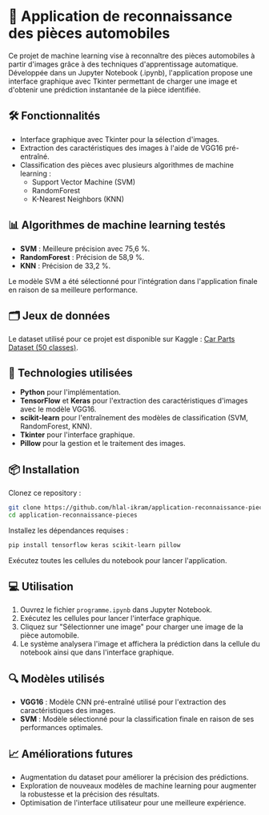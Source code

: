 # 📸 Application de reconnaissance des pièces automobiles

Ce projet de machine learning vise à reconnaître des pièces automobiles à partir d'images grâce à des techniques d'apprentissage automatique. Développée dans un Jupyter Notebook (.ipynb), l'application propose une interface graphique avec Tkinter permettant de charger une image et d'obtenir une prédiction instantanée de la pièce identifiée.

## 🛠 Fonctionnalités
- Interface graphique avec Tkinter pour la sélection d'images.
- Extraction des caractéristiques des images à l'aide de VGG16 pré-entraîné.
- Classification des pièces avec plusieurs algorithmes de machine learning :
  - Support Vector Machine (SVM)
  - RandomForest
  - K-Nearest Neighbors (KNN)

## 📊 Algorithmes de machine learning testés
- **SVM** : Meilleure précision avec 75,6 %.
- **RandomForest** : Précision de 58,9 %.
- **KNN** : Précision de 33,2 %.

Le modèle SVM a été sélectionné pour l'intégration dans l'application finale en raison de sa meilleure performance.

## 🗂 Jeux de données
Le dataset utilisé pour ce projet est disponible sur Kaggle :
[Car Parts Dataset (50 classes)](https://www.kaggle.com/datasets).

## 🚀 Technologies utilisées
- **Python** pour l'implémentation.
- **TensorFlow** et **Keras** pour l'extraction des caractéristiques d'images avec le modèle VGG16.
- **scikit-learn** pour l'entraînement des modèles de classification (SVM, RandomForest, KNN).
- **Tkinter** pour l'interface graphique.
- **Pillow** pour la gestion et le traitement des images.

## 📦 Installation
Clonez ce repository :
```bash
git clone https://github.com/hlal-ikram/application-reconnaissance-pieces.git
cd application-reconnaissance-pieces
```
Installez les dépendances requises :
```bash
pip install tensorflow keras scikit-learn pillow
```
Exécutez toutes les cellules du notebook pour lancer l'application.


## 💻 Utilisation
1. Ouvrez le fichier `programme.ipynb` dans Jupyter Notebook.
2. Exécutez les cellules pour lancer l'interface graphique.
3. Cliquez sur "Sélectionner une image" pour charger une image de la pièce automobile.
4. Le système analysera l'image et affichera la prédiction dans la cellule du notebook ainsi que dans l'interface graphique.

## 🔍 Modèles utilisés
- **VGG16** : Modèle CNN pré-entraîné utilisé pour l'extraction des caractéristiques des images.
- **SVM** : Modèle sélectionné pour la classification finale en raison de ses performances optimales.

## 📈 Améliorations futures
- Augmentation du dataset pour améliorer la précision des prédictions.
- Exploration de nouveaux modèles de machine learning pour augmenter la robustesse et la précision des résultats.
- Optimisation de l'interface utilisateur pour une meilleure expérience.



